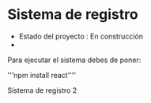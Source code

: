 <h1>Sistema de registro</h1>

- Estado del proyecto : En construcción
- 
Para ejecutar el sistema debes de poner:

'''npm install react''''

Sistema de registro 2 
